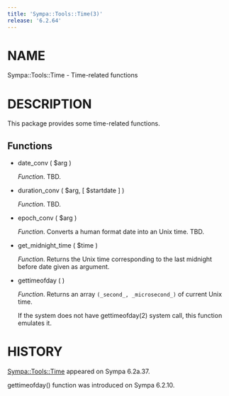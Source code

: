 ```yaml
---
title: 'Sympa::Tools::Time(3)'
release: '6.2.64'
---
```


# NAME

Sympa::Tools::Time - Time-related functions

# DESCRIPTION

This package provides some time-related functions.

## Functions

- date\_conv ( $arg )

    _Function_.
    TBD.

- duration\_conv ( $arg, \[ $startdate \] )

    _Function_.
    TBD.

- epoch\_conv ( $arg )

    _Function_.
    Converts a human format date into an Unix time.
    TBD.

- get\_midnight\_time ( $time )

    _Function_.
    Returns the Unix time corresponding to the last midnight before date given
    as argument.

- gettimeofday ( )

    _Function_.
    Returns an array `(_second_, _microsecond_)` of current Unix time.

    If the system does not have gettimeofday(2) system call, this function
    emulates it.

# HISTORY

[Sympa::Tools::Time](./Sympa-Tools-Time.3.md) appeared on Sympa 6.2a.37.

gettimeofday() function was introduced on Sympa 6.2.10.
